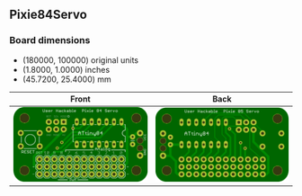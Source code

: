 ## Pixie84Servo 


### Board dimensions

* (180000, 100000) original units
* (1.8000, 1.0000) inches
* (45.7200, 25.4000) mm



| Front | Back |
| --- | --- |
| ![Front](Pixie84Servo.png) | ![Back](Pixie84Servo_back.png) |


